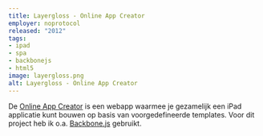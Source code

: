 ```yaml
---
title: Layergloss - Online App Creator
employer: noprotocol
released: "2012"
tags:
- ipad
- spa
- backbonejs
- html5
image: layergloss.png
alt: Layergloss - Online App Creator
---
```


De [Online App Creator](http://www.layergloss.com/app/) is een webapp waarmee je gezamelijk een iPad applicatie kunt bouwen op basis van voorgedefineerde templates. Voor dit project heb ik o.a. [Backbone.js](http://backbonejs.com/) gebruikt.
